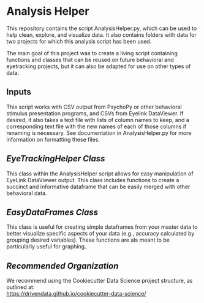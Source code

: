 # Analysis Helper
This repository contains the script AnalysisHelper.py, which can be used to help clean, explore, and visualize data. It also contains folders with data for two projects for which this analysis script has been used. 

The main goal of this project was to create a living script containing functions and classes that can be reused on future behavioral and eyetracking projects, but it can also be adapted for use on other types of data.

## Inputs
This script works with CSV output from PsychoPy or other behavioral stimulus presentation programs, and CSVs from Eyelink DataViewer. If desired, it also takes a text file with lists of column names to keep, and a corresponding text file with the new names of each of those columns if renaming is necessary. See documentation in AnalysisHelper.py for more information on formatting these files.

## *EyeTrackingHelper Class*
This class within the AnalysisHelper script allows for easy manipulation of EyeLink DataViewer output. This class includes functions to create a succinct and informative dataframe that can be easily merged with other behavioral data.

## *EasyDataFrames Class*
This class is useful for creating simple dataframes from your master data to better visualize specific aspects of your data (e.g., accuracy calculated by grouping desired variables). These functions are als meant to be particularly useful for graphing.

## *Recommended Organization*
We recommend using the Cookiecutter Data Science project structure, as outlined at: <br>
https://drivendata.github.io/cookiecutter-data-science/
